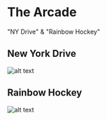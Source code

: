 # The Arcade 
"NY Drive" &amp; "Rainbow Hockey"

## New York Drive
![alt text](http://bobbymarcus.com/img/ny-0.png)

## Rainbow Hockey
![alt text](http://bobbymarcus.com/img/rh-0.png)


